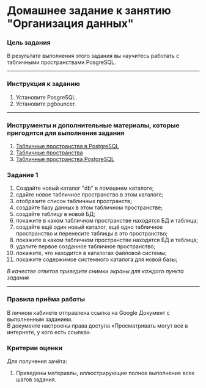# Домашнее задание к занятию "Организация данных"


### Цель задания

В результате выполнения этого задания вы научитесь работать с табличными пространствами PosgreSQL.


------

### Инструкция к заданию

1. Установите PosgreSQL.
2. Установите pgbouncer.

------

### Инструменты и дополнительные материалы, которые пригодятся для выполнения задания

1. [Табличные пространства в PostgreSQL](https://sysadminium.ru/tablichnye_prostranstva_v_postgresql/)
2. [Табличные пространства](https://postgrespro.ru/docs/postgrespro/9.5/manage-ag-tablespaces)
3. [Табличные пространства PostgreSQL](https://wiki.dieg.info/tablichnye_prostranstva_postgresql)

### Задание 1

1. Создайте новый каталог "db" в ломашнем каталоге;
2. сдайте новое табличное пространство в этом каталоге;
3. отобразите список табличных пространств;
4. создайте базу данных в этом табличном пространстве;
5. создайте таблицу в новой БД;
6. покажите в каком табличном пространстве находятся БД и таблица;
7. создайте ещё один новый каталог, ещё одно табличное пространство и перенесите таблицы в это пространство;
8. покажите в каком табличном пространстве находятся БД и таблица;
9. удалите первое созданное табличное пространство;
10. покажите, что находится в каталогах файловой системы;
11. покажите содержимое системного каталога для новой базы;

*В качестве ответов приведите снимки экраны для каждого пункта задания*

------

### Правила приёма работы

В личном кабинете отправлена ссылка на Google Документ с выполненным заданием.  
В документе настроены права доступа «Просматривать могут все в интернете, у кого есть ссылка».

### Критерии оценки

Для получения зачёта:
1. Приведены материалы, иллюстрирующие полное выполнение всех шагов задания.

